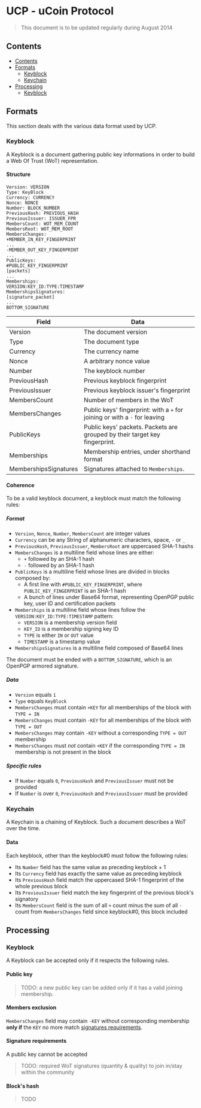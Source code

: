 # UCP - uCoin Protocol

> This document is to be updated regularly during August 2014

## Contents

* [Contents](#contents)
* [Formats](#formats)
  * [Keyblock](#keyblock)
  * [Keychain](#keychain)
* [Processing](#processing)
  * [Keyblock](#keyblock-1)

## Formats

This section deals with the various data format used by UCP.

### Keyblock
A Keyblock is a document gathering public key informations in order to build a Web Of Trust (WoT) representation.

#### Structure

    Version: VERSION
    Type: KeyBlock
    Currency: CURRENCY
    Nonce: NONCE
    Number: BLOCK_NUMBER
    PreviousHash: PREVIOUS_HASH
    PreviousIssuer: ISSUER_FPR
    MembersCount: WOT_MEM_COUNT
    MembersRoot: WOT_MEM_ROOT
    MembersChanges:
    +MEMBER_IN_KEY_FINGERPRINT
    ...
    -MEMBER_OUT_KEY_FINGERPRINT
    ...
    PublicKeys:
    #PUBLIC_KEY_FINGERPRINT
    [packets]
    ...
    Memberships:
    VERSION:KEY_ID:TYPE:TIMESTAMP
    MembershipsSignatures:
    [signature_packet]
    ...
    BOTTOM_SIGNATURE

Field                 | Data
--------------------- | ------------------------------------------
Version               | The document version
Type                  | The document type
Currency              | The currency name
Nonce                 | A arbitrary nonce value
Number                | The keyblock number
PreviousHash          | Previous keyblock fingerprint
PreviousIssuer        | Previous keyblock issuer's fingerprint
MembersCount          | Number of members in the WoT
MembersChanges        | Public keys' fingerprint: with a `+` for joining or with a `-` for leaving
PublicKeys            | Public keys' packets. Packets are grouped by their target key fingerprint.
Memberships           | Membership entries, under shorthand format
MembershipsSignatures | Signatures attached to `Memberships`.

#### Coherence
To be a valid keyblock document, a keyblock must match the following rules:

##### Format
* `Version`, `Nonce`, `Number`, `MembersCount` are integer values
* `Currency` can be any String of alphanumeric characters, space, `-` or `_`
* `PreviousHash`, `PreviousIssuer`, `MembersRoot` are uppercased SHA-1 hashs
* `MembersChanges` is a multiline field whose lines are either:
  * `+` followed by an SHA-1 hash
  * `-` followed by an SHA-1 hash
* `PublicKeys` is a multiline field whose lines are divided in blocks composed by:
  * A first line with `#PUBLIC_KEY_FINGERPRINT`, where `PUBLIC_KEY_FINGERPRINT` is an SHA-1 hash
  * A bunch of lines under Base64 format, representing OpenPGP public key, user ID and certification packets
* `Memberships` is a multiline field whose lines follow the `VERSION:KEY_ID:TYPE:TIMESTAMP` pattern:
  * `VERSION` is a membership version field
  * `KEY_ID` is a membership signing key ID
  * `TYPE` is either `IN` or `OUT` value
  * `TIMESTAMP` is a timestamp value
* `MembershipsSignatures` is a multiline field composed of Base64 lines

The document must be ended with a `BOTTOM_SIGNATURE`, which is an OpenPGP armored signature.

##### Data
* `Version` equals `1`
* `Type` equals `KeyBlock`
* `MembersChanges` must contain `+KEY` for all memberships of the block with `TYPE = IN`
* `MembersChanges` must contain `-KEY` for all memberships of the block with `TYPE = OUT`
* `MembersChanges` may contain `-KEY` without a corresponding `TYPE = OUT` membership
* `MembersChanges` must *not* contain `+KEY` if the corresponding `TYPE = IN` membership is not present in the block

##### Specific rules
* If `Number` equals `0`, `PreviousHash` and `PreviousIssuer` must not be provided
* If `Number` is over `0`, `PreviousHash` and `PreviousIssuer` must be provided

### Keychain
A Keychain is a chaining of Keyblock. Such a document describes a WoT over the time.

#### Data
Each keyblock, other than the keyblock#0 must follow the following rules:

* Its `Number` field has the same value as preceding keyblock + 1
* Its `Currency` field has exactly the same value as preceding keyblock
* Its `PreviousHash` field match the uppercased SHA-1 fingerprint of the whole previous block
* Its `PreviousIssuer` field match the key fingerprint of the previous block's signatory
* Its `MembersCount` field is the sum of all `+` count minus the sum of all `-` count from `MembersChanges` field since keyblock#0, this block included

## Processing

### Keyblock
A Keyblock can be accepted only if it respects the following rules.

#### Public key
> TODO: a new public key can be added only if it has a valid joining membership.

#### Members exclusion
`MembersChanges` field may contain `-KEY` without corresponding membership **only if** the `KEY` no more match [signatures requirements](#signature-requirements).

#### Signature requirements
A public key cannot be accepted
> TODO: required WoT signatures (quantity & quality) to join in/stay within the community

#### Block's hash
> TODO